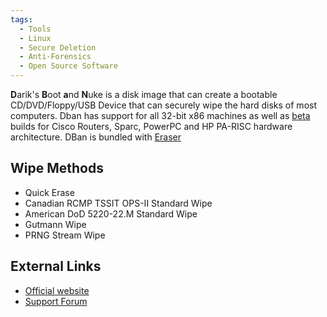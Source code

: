 ```yaml
---
tags:
  - Tools
  - Linux
  - Secure Deletion
  - Anti-Forensics
  - Open Source Software
---
```

**D**arik's **B**oot **a**nd **N**uke is a disk image that can create a
bootable CD/DVD/Floppy/USB Device that can securely wipe the hard disks
of most computers. Dban has support for all 32-bit x86 machines as well
as [beta](http://dban.sourceforge.net/beta/index.html) builds for Cisco
Routers, Sparc, PowerPC and HP PA-RISC hardware architecture. DBan is
bundled with [Eraser](eraser.md)

## Wipe Methods

- Quick Erase
- Canadian RCMP TSSIT OPS-II Standard Wipe
- American DoD 5220-22.M Standard Wipe
- Gutmann Wipe
- PRNG Stream Wipe

## External Links

- [Official website](http://dban.sourceforge.net/)
- [Support Forum](https://sourceforge.net/forum/forum.php?forum_id=208932)